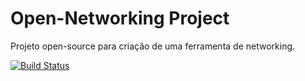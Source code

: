 Open-Networking Project
===============

Projeto open-source para criação de uma ferramenta de networking.

[![Build Status](https://travis-ci.org/gujavasc/open-networking.png?branch=master)](https://travis-ci.org/gujavasc/open-networking)
